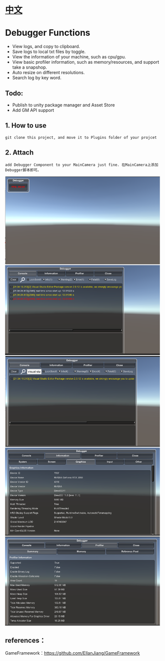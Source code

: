 # [中文](https://github.com/FlameskyDexive/Debugger/blob/main/README_CN.md) 
# Debugger Functions
- View logs, and copy to clipboard. 
- Save logs to local txt files by toggle.
- View the information of your machine, such as cpu/gpu. 
- View basic profiler information, such as memory/resources, and support take a snapshop.
- Auto resize on different resolutions. 
- Search log by key word. 

## Todo:
- Publish to unity package manager and Asset Store
- Add GM API support

## 1. How to use
	git clone this project, and move it to Plugins folder of your projcet
	
## 2. Attach
	add Debugger Component to your MainCamera just fine. 在MainCamera上添加Debugger脚本即可。
![image](img/1.png)
![image](img/5.png)
![image](img/6.png)
![image](img/3.png)
![image](img/4.png)

## references：
GameFramework：https://github.com/EllanJiang/GameFramework

